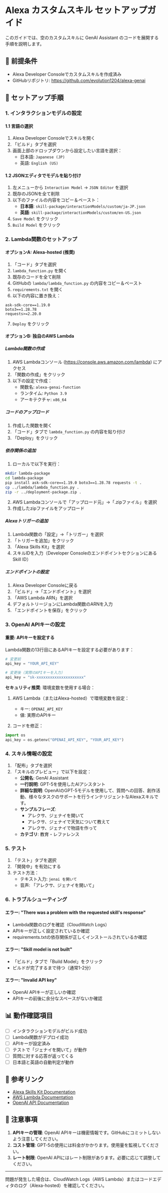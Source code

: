 # Alexa カスタムスキル セットアップガイド

このガイドでは、空のカスタムスキルに GenAI Assistant のコードを展開する手順を説明します。

## 📝 前提条件

- Alexa Developer Consoleでカスタムスキルを作成済み
- GitHubリポジトリ: https://github.com/evolution1204/alexa-genai

## 🚀 セットアップ手順

### 1. インタラクションモデルの設定

#### 1.1 言語の選択
1. Alexa Developer Consoleでスキルを開く
2. 「ビルド」タブを選択
3. 画面上部のドロップダウンから設定したい言語を選択：
   - 日本語: `Japanese (JP)`
   - 英語: `English (US)`

#### 1.2 JSONエディタでモデルを貼り付け
1. 左メニューから `Interaction Model` → `JSON Editor` を選択
2. 既存のJSONを全て削除
3. 以下のファイルの内容をコピー＆ペースト：
   - **日本語**: `skill-package/interactionModels/custom/ja-JP.json`
   - **英語**: `skill-package/interactionModels/custom/en-US.json`
4. `Save Model` をクリック
5. `Build Model` をクリック

### 2. Lambda関数のセットアップ

#### オプションA: Alexa-hosted (推奨)

1. 「コード」タブを選択
2. `lambda_function.py` を開く
3. 既存のコードを全て削除
4. GitHubの `lambda/lambda_function.py` の内容をコピー＆ペースト
5. `requirements.txt` を開く
6. 以下の内容に置き換え：
```
ask-sdk-core==1.19.0
boto3==1.28.78
requests>=2.20.0
```
7. `Deploy` をクリック

#### オプションB: 独自のAWS Lambda

##### Lambda関数の作成
1. AWS Lambdaコンソール (https://console.aws.amazon.com/lambda) にアクセス
2. 「関数の作成」をクリック
3. 以下の設定で作成：
   - 関数名: `alexa-genai-function`
   - ランタイム: `Python 3.9`
   - アーキテクチャ: `x86_64`

##### コードのアップロード
1. 作成した関数を開く
2. 「コード」タブで `lambda_function.py` の内容を貼り付け
3. 「Deploy」をクリック

##### 依存関係の追加
1. ローカルで以下を実行：
```bash
mkdir lambda-package
cd lambda-package
pip install ask-sdk-core==1.19.0 boto3==1.28.78 requests -t .
cp ../lambda/lambda_function.py .
zip -r ../deployment-package.zip .
```
2. AWS Lambdaコンソールで「アップロード元」→「.zipファイル」を選択
3. 作成したzipファイルをアップロード

##### Alexaトリガーの追加
1. Lambda関数の「設定」→「トリガー」を選択
2. 「トリガーを追加」をクリック
3. 「Alexa Skills Kit」を選択
4. スキルIDを入力（Developer ConsoleのエンドポイントセクションにあるSkill ID）

##### エンドポイントの設定
1. Alexa Developer Consoleに戻る
2. 「ビルド」→「エンドポイント」を選択
3. 「AWS Lambda ARN」を選択
4. デフォルトリージョンにLambda関数のARNを入力
5. 「エンドポイントを保存」をクリック

### 3. OpenAI APIキーの設定

#### 重要: APIキーを設定する
Lambda関数の13行目にあるAPIキーを設定する必要があります：

```python
# 変更前
api_key = "YOUR_API_KEY"

# 変更後（実際のAPIキーを入力）
api_key = "sk-xxxxxxxxxxxxxxxxxxxxx"
```

**セキュリティ推奨**: 環境変数を使用する場合：

1. AWS Lambda（またはAlexa-hosted）で環境変数を設定：
   - キー: `OPENAI_API_KEY`
   - 値: 実際のAPIキー

2. コードを修正：
```python
import os
api_key = os.getenv("OPENAI_API_KEY", "YOUR_API_KEY")
```

### 4. スキル情報の設定

1. 「配布」タブを選択
2. 「スキルのプレビュー」で以下を設定：
   - **公開名**: GenAI Assistant
   - **一行説明**: GPT-5を使用したAIアシスタント
   - **詳細な説明**: OpenAIのGPT-5モデルを使用して、質問への回答、創作活動、様々なタスクのサポートを行うインテリジェントなAlexaスキルです。
   - **サンプルフレーズ**:
     - アレクサ、ジェナイを開いて
     - アレクサ、ジェナイで天気について教えて
     - アレクサ、ジェナイで物語を作って
   - **カテゴリ**: 教育・レファレンス

### 5. テスト

1. 「テスト」タブを選択
2. 「開発中」を有効にする
3. テスト方法：
   - テキスト入力: `jenai を開いて`
   - 音声: 「アレクサ、ジェナイを開いて」

### 6. トラブルシューティング

#### エラー: "There was a problem with the requested skill's response"
- Lambda関数のログを確認（CloudWatch Logs）
- APIキーが正しく設定されているか確認
- requirements.txtの依存関係が正しくインストールされているか確認

#### エラー: "Skill model is not built"
- 「ビルド」タブで「Build Model」をクリック
- ビルドが完了するまで待つ（通常1-2分）

#### エラー: "Invalid API key"
- OpenAI APIキーが正しいか確認
- APIキーの前後に余分なスペースがないか確認

## 📊 動作確認項目

- [ ] インタラクションモデルがビルド成功
- [ ] Lambda関数がデプロイ成功
- [ ] APIキーが設定済み
- [ ] テストで「ジェナイを開いて」が動作
- [ ] 質問に対する応答が返ってくる
- [ ] 日本語と英語の自動判定が動作

## 🔗 参考リンク

- [Alexa Skills Kit Documentation](https://developer.amazon.com/ja-JP/docs/alexa/ask-overviews/what-is-the-alexa-skills-kit.html)
- [AWS Lambda Documentation](https://docs.aws.amazon.com/lambda/)
- [OpenAI API Documentation](https://platform.openai.com/docs)

## 📝 注意事項

1. **APIキーの管理**: OpenAI APIキーは機密情報です。GitHubにコミットしないよう注意してください。
2. **コスト管理**: GPT-5の使用には料金がかかります。使用量を監視してください。
3. **レート制限**: OpenAI APIにはレート制限があります。必要に応じて調整してください。

---

問題が発生した場合は、CloudWatch Logs（AWS Lambda）またはコードエディタのログ（Alexa-hosted）を確認してください。